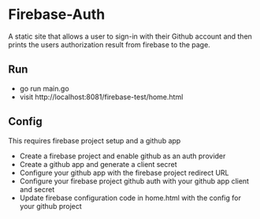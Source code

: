 # Firebase-Auth

A static site that allows a user to 
sign-in with their Github account and then prints the
users authorization result from firebase to the page.

## Run

- go run main.go
- visit http://localhost:8081/firebase-test/home.html

## Config

This requires firebase project setup and a github app
- Create a firebase project and enable github as an auth provider
- Create a github app and generate a client secret
- Configure your github app with the firebase project redirect URL
- Configure your firebase project github auth with your github app client and secret
- Update firebase configuration code in home.html with the config for your github project

